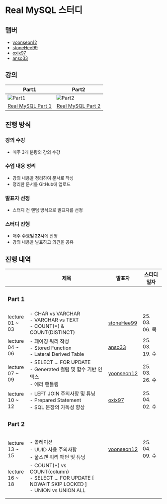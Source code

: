 # Real MySQL 스터디

## 맴버

- [yoonseon12](https://github.com/yoonseon12)
- [stoneHee99](https://github.com/stoneHee99)
- [oxix97](https://github.com/oxix97)
- [anso33](https://github.com/anso33)

## 강의

| Part1                                                                                            | Part2                                                                                            |
|--------------------------------------------------------------------------------------------------|--------------------------------------------------------------------------------------------------|
| ![Part1](https://github.com/user-attachments/assets/8a42ebed-56f1-485b-907a-45445ca42e83)        | ![Part2](https://github.com/user-attachments/assets/ca86601a-6cd8-482f-b739-8b563cc4b672)        |
| <div align="center">[Real MySQL Part 1](https://www.inflearn.com/course/real-mysql-part-1)</div> | <div align="center">[Real MySQL Part 2](https://www.inflearn.com/course/real-mysql-part-2)</div> |

## 진행 방식

### 강의 수강

- 매주 3개 분량의 강의 수강

### 수업 내용 정리

- 강의 내용을 정리하여 문서로 작성
- 정리한 문서를 GitHub에 업로드

### 발표자 선정

- 스터디 전 랜덤 방식으로 발표자를 선정

### 스터디 진행

- 매주 **수요일 22시**에 진행
- 강의 내용을 발표하고 의견을 공유

## 진행 내역

|                    | 제목                                                                                                        | 발표자                                         | 스터디 일자        |
|--------------------|-----------------------------------------------------------------------------------------------------------|---------------------------------------------|---------------|
| <h3>Part 1</h3>    |                                                                                                           |                                             |               |
| lecture<br>01 ~ 03 | - CHAR vs VARCHAR <br> - VARCHAR vs TEXT <br> - COUNT(*) & COUNT(DISTINCT)                                | [stoneHee99](https://github.com/stoneHee99) | 25. 03. 06. 목 |
| lecture<br>04 ~ 06 | - 페이징 쿼리 작성 <br> - Stored Function <br> - Lateral Derived Table                                           | [anso33](https://github.com/anso33)         | 25. 03. 19. 수 |
| lecture<br>07 ~ 09 | - SELECT ... FOR UPDATE <br> - Generated 컬럼 및 함수 기반 인덱스 <br> - 에러 핸들링                                     | [yoonseon12](https://github.com/yoonseon12) | 25. 03. 26. 수 |
| lecture<br>10 ~ 12 | - LEFT JOIN 주의사항 및 튜닝 <br> - Prepared Statement <br> - SQL 문장의 가독성 향상                                     | [oxix97](https://github.com/oxix97)         | 25. 04. 02. 수 |
| <h3>Part 2<h3>     |                                                                                                           |                                             |               |
| lecture<br>13 ~ 15 | - 콜레이션 <br> - UUID 사용 주의사항 <br> - 풀스캔 쿼리 패턴 및 튜닝                                                          | [yoonseon12](https://github.com/yoonseon12) | 25. 04. 09. 수 |
| lecture<br>16 ~ 18 | - COUNT(*) vs COUNT(column) <br> - SELECT ... FOR UPDATE [ NOWAIT SKIP LOCKED ] <br> - UNION vs UNION ALL |                                             |               |               |
|                    |                                                                                                           |                                             |               |
|                    |                                                                                                           |                                             |               |

